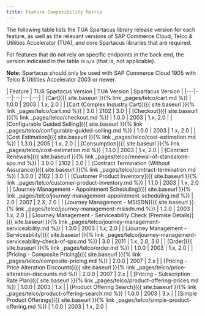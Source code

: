 ```yaml
---
title: Feature Compatibility Matrix
---
```


The following table lists the TUA Spartacus library release version for each feature, as well as the relevant versions of SAP Commerce Cloud, Telco & Utilities Accelerator (TUA), and core Spartacus libraries that are required.

For features that do not rely on specific endpoints in the back end, the version indicated in the table is `n/a` (that is, not applicable).

**Note:** Spartacus should only be used with SAP Commerce Cloud 1905 with Telco & Utilities Accelerator 2003 or newer.

| Feature | TUA Spartacus Version | TUA Version | Spartacus Version |
|---|---|---|---|---|
| [Cart]({{ site.baseurl }}{% link _pages/telco/cart.md %}) | 1.0.0 | 2003 | 1.x, 2.0 |
| [Cart (Complex Industry Cart)]({{ site.baseurl }}{% link _pages/telco/cart.md %}) | 3.0 | 2102 | 3.0 |
| [Checkout]({{ site.baseurl }}{% link _pages/telco/checkout.md %}) | 1.0.0 | 2003 | 1.x, 2.0 |
| [Configurable Guided Selling]({{ site.baseurl }}{% link _pages/telco/configurable-guided-selling.md %}) | 1.0.0 | 2003 | 1.x, 2.0 |
| [Cost Estimation]({{ site.baseurl }}{% link _pages/telco/cost-estimation.md %}) | 1.3.0 | 2005 | 1.x, 2.0 |
| [Consumption]({{ site.baseurl }}{% link _pages/telco/cost-estimation.md %}) | 1.1.0 | 2003 | 1.x, 2.0 |
| [Contract Renewals]({{ site.baseurl }}{% link _pages/telco/renewal-of-standalone-spo.md %}) | 3.0.0 | 2102 | 3.0 |
| [Contract Termination (Without Assurance)]({{ site.baseurl }}{% link _pages/telco/contract-termination.md %}) | 3.0.0 | 2102 | 3.0 |
| [Customer Product Inventory]({{ site.baseurl }}{% link _pages/telco/customer-product-inventory.md %}) | 1.1.0 | 2003 | 1.x, 2.0 |
| [Journey Management - Appointment Scheduling]({{ site.baseurl }}{% link _pages/telco/journey-management-appointment-scheduling.md %}) | 2.0 | 2007 | 2.X, 2.0 |
| [Journey Management - MSISDN]({{ site.baseurl }}{% link _pages/telco/journey-management-msisdn.md %}) | 1.2.0 | 2003 | 1.x, 2.0 |
| [Journey Management - Serviceability Check (Premise Details)]({{ site.baseurl }}{% link _pages/telco/journey-management-serviceability.md %}) | 1.3.0 | 2003 | 1.x, 2.0 |
| [Journey Management - Serviceability]({{ site.baseurl }}{% link _pages/telco/journey-management-serviceability-check-of-spo.md %}) | 3.0 | 2011 | 1.x, 2.0, 3.0 |
| [Order]({{ site.baseurl }}{% link _pages/telco/order.md %}) | 1.0.0 | 2003 | 1.x, 2.0 |
| [Pricing - Composite Pricing]({{ site.baseurl }}{% link _pages/telco/composite-pricing.md %}) | 2.0.0 | 2007 | 2.x |
| [Pricing - Price Alteration Discounts]({{ site.baseurl }}{% link _pages/telco/price-alteration-discounts.md %}) | 2.0.0 | 2007 | 2.x |
| [Pricing - Subscription Rate Plan]({{ site.baseurl }}{% link _pages/telco/product-offering-prices.md %}) | 1.0.0 | 2003 | 1.x |
| [Product Offering Search]({{ site.baseurl }}{% link _pages/telco/product-offering-search.md %}) | 1.0.0 | 2003 | 3.x |
| [Simple Product Offerings]({{ site.baseurl }}{% link _pages/telco/simple-product-offering.md %}) | 1.0.0 | 2003 | 1.x, 2.0 |
